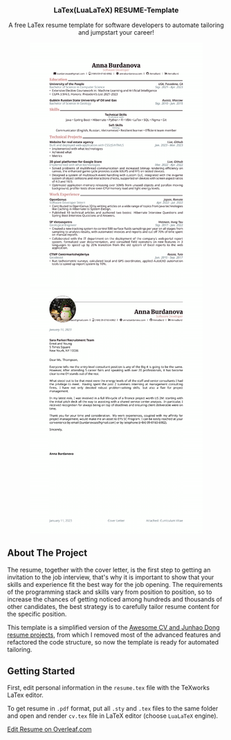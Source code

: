 
<!-- Preview -->
<br />
<div align="center">
  <h3 align="center">LaTex(LuaLaTeX) RESUME-Template</h3>
    <p align="center">
    A free LaTex resume template for software developers to automate tailoring and jumpstart your career!
  </p>
  <a href="https://github.com/AnnaBurd/resume_latex/">
    <img src="/cv.png" alt="Preview" width="400">
    <img src="/cover.png" alt="Preview" width="400">
  </a>
</div>

## About The Project
The resume, together with the cover letter, is the first step to getting an invitation to the job interview, that's why it is important to show that your skills and experience fit the best way for the job opening. The requirements of the programming stack and skills vary from position to position, so to increase the chances of getting noticed among hundreds and thousands of other candidates, the best strategy is to carefully tailor resume content for the specific position.

This template is a simplified version of the <a href="https://github.com/junhaodong/resume">Awesome CV and Junhao Dong resume projects</a>, from which I removed most of the advanced features and refactored the code structure, so now the template is ready for automated tailoring.


## Getting Started

First, edit personal information in the `resume.tex` file with the TeXworks LaTex editor.

To get resume in `.pdf` format, put all `.sty` and `.tex` files to the same folder and open and render `cv.tex` file in LaTeX editor (choose `LuaLaTeX` engine).

<a href="https://www.overleaf.com/read/whvrrvtydcmy">Edit Resume on Overleaf.com</a>
